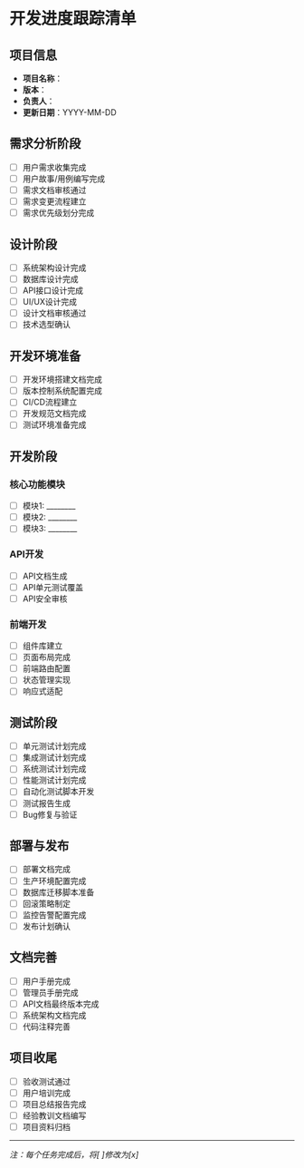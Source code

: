 # 开发进度跟踪清单

## 项目信息
- **项目名称**：
- **版本**：
- **负责人**：
- **更新日期**：YYYY-MM-DD

## 需求分析阶段
- [ ] 用户需求收集完成
- [ ] 用户故事/用例编写完成
- [ ] 需求文档审核通过
- [ ] 需求变更流程建立
- [ ] 需求优先级划分完成

## 设计阶段
- [ ] 系统架构设计完成
- [ ] 数据库设计完成
- [ ] API接口设计完成
- [ ] UI/UX设计完成
- [ ] 设计文档审核通过
- [ ] 技术选型确认

## 开发环境准备
- [ ] 开发环境搭建文档完成
- [ ] 版本控制系统配置完成
- [ ] CI/CD流程建立
- [ ] 开发规范文档完成
- [ ] 测试环境准备完成

## 开发阶段
### 核心功能模块
- [ ] 模块1: ________
- [ ] 模块2: ________
- [ ] 模块3: ________

### API开发
- [ ] API文档生成
- [ ] API单元测试覆盖
- [ ] API安全审核

### 前端开发
- [ ] 组件库建立
- [ ] 页面布局完成
- [ ] 前端路由配置
- [ ] 状态管理实现
- [ ] 响应式适配

## 测试阶段
- [ ] 单元测试计划完成
- [ ] 集成测试计划完成
- [ ] 系统测试计划完成
- [ ] 性能测试计划完成
- [ ] 自动化测试脚本开发
- [ ] 测试报告生成
- [ ] Bug修复与验证

## 部署与发布
- [ ] 部署文档完成
- [ ] 生产环境配置完成
- [ ] 数据库迁移脚本准备
- [ ] 回滚策略制定
- [ ] 监控告警配置完成
- [ ] 发布计划确认

## 文档完善
- [ ] 用户手册完成
- [ ] 管理员手册完成
- [ ] API文档最终版本完成
- [ ] 系统架构文档完成
- [ ] 代码注释完善

## 项目收尾
- [ ] 验收测试通过
- [ ] 用户培训完成
- [ ] 项目总结报告完成
- [ ] 经验教训文档编写
- [ ] 项目资料归档

---
*注：每个任务完成后，将[ ]修改为[x]* 